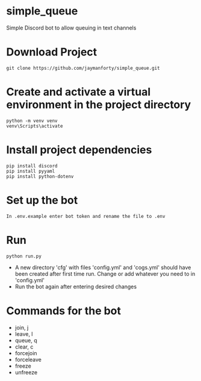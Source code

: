 # simple_queue
Simple Discord bot to allow queuing in text channels

# Download Project
`git clone https://github.com/jaymanforty/simple_queue.git`

# Create and activate a virtual environment in the project directory
```
python -m venv venv
venv\Scripts\activate
```

# Install project dependencies
```
pip install discord
pip install pyyaml
pip install python-dotenv
```

# Set up the bot
`In .env.example enter bot token and rename the file to .env`

# Run
`python run.py`
* A new directory 'cfg' with files 'config.yml' and 'cogs.yml' should have been created after first time run. Change or add whatever you need to in 'config.yml'
* Run the bot again after entering desired changes

# Commands for the bot
* join, j
* leave, l
* queue, q
* clear, c
* forcejoin
* forceleave
* freeze
* unfreeze
